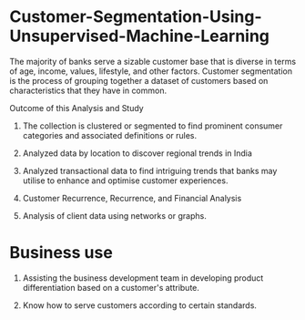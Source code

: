 # Customer-Segmentation-Using-Unsupervised-Machine-Learning

The majority of banks serve a sizable customer base that is diverse in terms of age, income, values, lifestyle, and other factors. Customer segmentation is the process of grouping together a dataset of customers based on characteristics that they have in common.

Outcome of this Analysis and Study

1. The collection is clustered or segmented to find prominent consumer categories and associated definitions or rules.

2. Analyzed data by location to discover regional trends in India

3. Analyzed transactional data to find intriguing trends that banks may utilise to enhance and optimise customer experiences.

4. Customer Recurrence, Recurrence, and Financial Analysis

5. Analysis of client data using networks or graphs.

# Business use

1. Assisting the business development team in developing product differentiation based on a customer's attribute.

2. Know how to serve customers according to certain standards.
